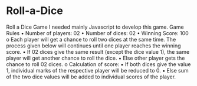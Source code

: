 # Roll-a-Dice

Roll a Dice Game
I needed mainly Javascript to develop this game.
Game Rules
• Number of players: 02
• Number of dices: 02
• Winning Score: 100
o Each player will get a chance to roll two dices at the same time. The process given below
will continues until one player reaches the winning score.
▪ If 02 dices give the same result (except the dice value 1), the same player will get 
another chance to roll the dice.
▪ Else other player gets the chance to roll 02 dices.
o Calculation of score:
▪ If both dices give the value 1, individual marks of the respective player will be 
reduced to 0. 
▪ Else sum of the two dice values will be added to individual scores of the player.
